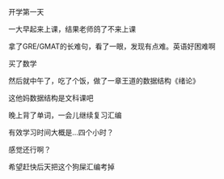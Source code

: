开学第一天

一大早起来上课，结果老师鸽了不来上课

拿了GRE/GMAT的长难句，看了一眼，发现有点难。英语好困难啊

买了数学

然后就中午了，吃了个饭，做了一章王道的数据结构《绪论》

这他妈数据结构是文科课吧

晚上背了单词，一会儿继续复习汇编

有效学习时间大概是...四个小时？

感觉还行啊？

希望赶快后天把这个狗屎汇编考掉